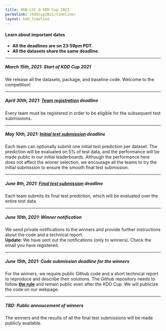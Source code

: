 ```yaml
---
title: OGB-LSC @ KDD Cup 2021
permalink: /kddcup2021/timeline/
layout: kdd_timeline
---
```


#### **Learn about important dates** 
- **All the deadlines are on 23:59pm PDT.** 
- **All the datasets share the same deadline.** 

-------


##### **March 15th, 2021: Start of KDD Cup 2021**
We release all the datasets, package, and baseline code. Welcome to the competition!

-------

##### **April 30th, 2021: [Team registration](../participate/#registration) deadline**
Every team must be registered in order to be eligible for the subsequent test submissions.

-------

##### **May 10th, 2021: [Initial test submission](../participate/#initial) deadline**
Each team can optionally submit one initial test prediction per dataset.
The prediction will be evaluated on 5% of test data, and the performance will be made public in our initial leaderboards.
Although the performance here does not affect the winner selection, we encourage all the teams to try the initial submission to ensure the smooth final test submission.

--------

##### **June 8th, 2021: [Final test submission](../participate/#final) deadline**
Each team submits its final test prediction, which will be evaluated over the entire test data.

--------

##### **June 10th, 2021: Winner notification**
 We send private notifications to the winners and provide further instructions about the code and a technical report. <br/>
 **Update:** We have sent out the notifications (only to winners). Check the email you have registered.

-------

##### **June 15th, 2021: Code submission deadline for the winners**
For the winners, we require public Github code and a short technical report to reproduce and describe their solutions.
The Github repository needs to follow **[the rule](/kddcup2021/rules/#code)** and remain public even after the KDD Cup. We will publicize the code on our webpage.

--------

##### **TBD: Public annoucement of winners**
The winners and the results of all the final test submissions will be made publicly available.
